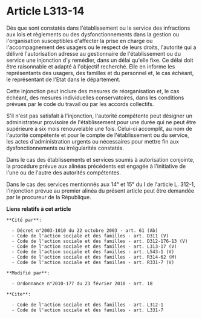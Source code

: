 # Article L313-14

Dès que sont constatés dans l'établissement ou le service des infractions aux lois et règlements ou des dysfonctionnements
dans la gestion ou l'organisation susceptibles d'affecter la prise en charge ou l'accompagnement des usagers ou le respect de
leurs droits, l'autorité qui a délivré l'autorisation adresse au gestionnaire de l'établissement ou du service une injonction
d'y remédier, dans un délai qu'elle fixe. Ce délai doit être raisonnable et adapté à l'objectif recherché. Elle en informe
les représentants des usagers, des familles et du personnel et, le cas échéant, le représentant de l'Etat dans le
département. 

Cette injonction peut inclure des mesures de réorganisation et, le cas échéant, des mesures individuelles conservatoires,
dans les conditions prévues par le code du travail ou par les accords collectifs.

S'il n'est pas satisfait à l'injonction, l'autorité compétente peut désigner un administrateur provisoire de l'établissement
pour une durée qui ne peut être supérieure à six mois renouvelable une fois. Celui-ci accomplit, au nom de l'autorité
compétente et pour le compte de l'établissement ou du service, les actes d'administration urgents ou nécessaires pour mettre
fin aux dysfonctionnements ou irrégularités constatés. 

Dans le cas des établissements et services soumis à autorisation conjointe, la procédure prévue aux alinéas précédents est
engagée à l'initiative de l'une ou de l'autre des autorités compétentes. 

Dans le cas des services mentionnés aux 14° et 15° du I de l'article L. 312-1, l'injonction prévue au premier alinéa du
présent article peut être demandée par le procureur de la République.

**Liens relatifs à cet article**

	**Cité par**:

	  - Décret n°2003-1010 du 22 octobre 2003 - art. 61 (Ab)
	  - Code de l'action sociale et des familles - art. D311 (V)
	  - Code de l'action sociale et des familles - art. D312-176-13 (V)
	  - Code de l'action sociale et des familles - art. L313-17 (V)
	  - Code de l'action sociale et des familles - art. L543-1 (V)
	  - Code de l'action sociale et des familles - art. R314-62 (M)
	  - Code de l'action sociale et des familles - art. R331-7 (V)

	**Modifié par**:

	  - Ordonnance n°2010-177 du 23 février 2010 - art. 18

	**Cite**:

	  - Code de l'action sociale et des familles - art. L312-1
	  - Code de l'action sociale et des familles - art. L331-7
